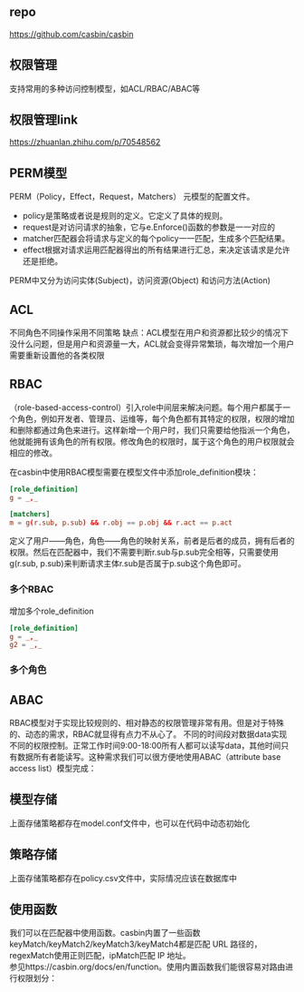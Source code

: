 ## repo
https://github.com/casbin/casbin

## 权限管理
支持常用的多种访问控制模型，如ACL/RBAC/ABAC等

## 权限管理link
https://zhuanlan.zhihu.com/p/70548562

## PERM模型
PERM（Policy，Effect，Request，Matchers） 元模型的配置文件。

- policy是策略或者说是规则的定义。它定义了具体的规则。
- request是对访问请求的抽象，它与e.Enforce()函数的参数是一一对应的
- matcher匹配器会将请求与定义的每个policy一一匹配，生成多个匹配结果。
- effect根据对请求运用匹配器得出的所有结果进行汇总，来决定该请求是允许还是拒绝。

PERM中又分为访问实体(Subject)，访问资源(Object) 和访问方法(Action)

## ACL
不同角色不同操作采用不同策略
缺点：ACL模型在用户和资源都比较少的情况下没什么问题，但是用户和资源量一大，ACL就会变得异常繁琐，每次增加一个用户需要重新设置他的各类权限

## RBAC
（role-based-access-control）引入role中间层来解决问题。每个用户都属于一个角色，例如开发者、管理员、运维等，每个角色都有其特定的权限，权限的增加和删除都通过角色来进行。这样新增一个用户时，我们只需要给他指派一个角色，他就能拥有该角色的所有权限。修改角色的权限时，属于这个角色的用户权限就会相应的修改。

在casbin中使用RBAC模型需要在模型文件中添加role_definition模块：
``` conf
[role_definition]
g = _,_

[matchers]
m = g(r.sub, p.sub) && r.obj == p.obj && r.act == p.act
```
定义了用户——角色，角色——角色的映射关系，前者是后者的成员，拥有后者的权限。然后在匹配器中，我们不需要判断r.sub与p.sub完全相等，只需要使用g(r.sub, p.sub)来判断请求主体r.sub是否属于p.sub这个角色即可。

### 多个RBAC
增加多个role_definition
``` conf
[role_definition]
g = _,_
g2 = _,_
```

### 多个角色

## ABAC
RBAC模型对于实现比较规则的、相对静态的权限管理非常有用。但是对于特殊的、动态的需求，RBAC就显得有点力不从心了。
不同的时间段对数据data实现不同的权限控制。正常工作时间9:00-18:00所有人都可以读写data，其他时间只有数据所有者能读写。这种需求我们可以很方便地使用ABAC（attribute base access list）模型完成：

## 模型存储
上面存储策略都存在model.conf文件中，也可以在代码中动态初始化

## 策略存储
上面存储策略都存在policy.csv文件中，实际情况应该在数据库中

## 使用函数
我们可以在匹配器中使用函数。casbin内置了一些函数keyMatch/keyMatch2/keyMatch3/keyMatch4都是匹配 URL 路径的，regexMatch使用正则匹配，ipMatch匹配 IP 地址。   
参见https://casbin.org/docs/en/function。使用内置函数我们能很容易对路由进行权限划分：